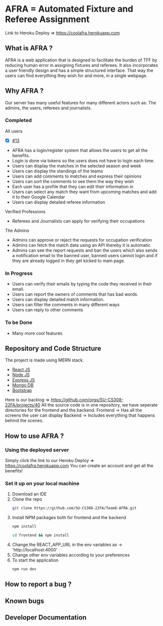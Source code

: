 # AFRA = Automated Fixture and Referee Assignment
Link to Heroku Deploy => https://coolafra.herokuapp.com


## What is AFRA ?
  AFRA is a web application that is designed to facilitate the burden of TFF by reducing human error in assigning fixtures and referees. It also incorporates a user friendly design and has a simple structured interface. That way the users can find everything they wish for and more, in a single webpage.

## Why AFRA ?
  Our server has many useful features for many different actors such as: The admins, the users, referees and journalists.
  
### Completed

All users
- [x] [#13](https://github.com/SU-CS308-22FA/Team8-AFRA/issues/13)
* AFRA has a login/register system that allows the users to get all the benefits.
* Login is done via tokens so the users does not have to login each time.
* Users can display the matches in the selected season and week
* Users can display the standings of the teams
* Users can add comments to matches and express their opinions
* Users can sort the comments to see them the way they wish
* Each user has a profile that they can edit their information in
* Users can select any match they want from upcoming matches and add it to their Google Calendar
* Users can display detailed referee information

Verified Professions
* Referees and Journalists can apply for verifying their occupations

The Admins
* Admins can approve or reject the requests for occupation verification
* Admins can fetch the match data using an API thereby it is automatic
* Admins can see the report requests and ban the users which also sends a notification email to the banned user, banned users cannot login and if they are already logged in they get kicked to main page.

### In Progress
* Users can verify their emails by typing the code they received in their email.
* Users can report the owners of comments that has bad words.
* Users can display detailed match information.
* Users can filter the comments in many different ways
* Users can reply to other comments

### To be Done
* Many more cool features

## Repository and Code Structure

The project is made using MERN stack.
- [React JS](https://reactjs.org/)
- [Node JS](https://nodejs.org/) 
- [Express JS](https://expressjs.com/)
- [Mongo DB](https://www.mongodb.com/)
- [Bootstrap](http://getbootstrap.com/)

Here is our backlog => https://github.com/orgs/SU-CS308-22FA/projects/40
All the source code is in one repository, we have seperate directories for the frontend and the backend.
Frontend -> Has all the screens the user can display
Backend -> Includes everything that happens behind the scenes.

## How to use AFRA ?

### Using the deployed server
Simply click the link to our Heroku Deploy => https://coolafra.herokuapp.com
You can create an account and get all the benefits!

### Set it up on your local machine

1. Download an IDE
2. Clone the repo
   ```sh
   git clone https://github.com/SU-CS308-22FA/Team8-AFRA.git
   ```
3. Install NPM packages both for frontend and the backend
   ```sh
   npm install
   ```
    ```sh
   cd frontend && npm install
   ```
4. Change the REACT_APP_URL in the env variables as -> 'http://localhost:4000'
5. Change other env variables according to your preferences
6. To start the application
   ```sh
   npm run dev
   ```

## How to report a bug ?
## Known bugs



## Developer Documentation
